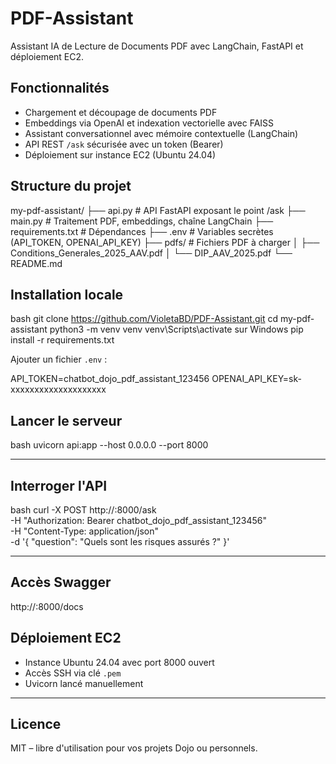 # PDF-Assistant

Assistant IA de Lecture de Documents PDF avec LangChain, FastAPI et déploiement EC2.

## Fonctionnalités

- Chargement et découpage de documents PDF
- Embeddings via OpenAI et indexation vectorielle avec FAISS
- Assistant conversationnel avec mémoire contextuelle (LangChain)
- API REST `/ask` sécurisée avec un token (Bearer)
- Déploiement sur instance EC2 (Ubuntu 24.04)

## Structure du projet

my-pdf-assistant/
├── api.py              # API FastAPI exposant le point /ask
├── main.py             # Traitement PDF, embeddings, chaîne LangChain
├── requirements.txt    # Dépendances
├── .env                # Variables secrètes (API_TOKEN, OPENAI_API_KEY)
├── pdfs/               # Fichiers PDF à charger
│   ├── Conditions_Generales_2025_AAV.pdf
│   └── DIP_AAV_2025.pdf
└── README.md

## Installation locale

bash
git clone https://github.com/VioletaBD/PDF-Assistant.git
cd my-pdf-assistant
python3 -m venv venv
venv\Scripts\activate sur Windows
pip install -r requirements.txt

Ajouter un fichier `.env` :

API_TOKEN=chatbot_dojo_pdf_assistant_123456
OPENAI_API_KEY=sk-xxxxxxxxxxxxxxxxxxxx

## Lancer le serveur

bash
uvicorn api:app --host 0.0.0.0 --port 8000

---

## Interroger l'API

bash
curl -X POST http://<EC2-IP>:8000/ask \
  -H "Authorization: Bearer chatbot_dojo_pdf_assistant_123456" \
  -H "Content-Type: application/json" \
  -d '{ "question": "Quels sont les risques assurés ?" }'

---

## Accès Swagger

http://<EC2-IP>:8000/docs


## Déploiement EC2

- Instance Ubuntu 24.04 avec port 8000 ouvert
- Accès SSH via clé `.pem`
- Uvicorn lancé manuellement

---

## Licence

MIT – libre d'utilisation pour vos projets Dojo ou personnels.
